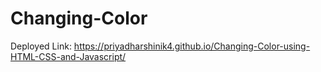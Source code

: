 # Changing-Color

Deployed Link:
https://priyadharshinik4.github.io/Changing-Color-using-HTML-CSS-and-Javascript/
